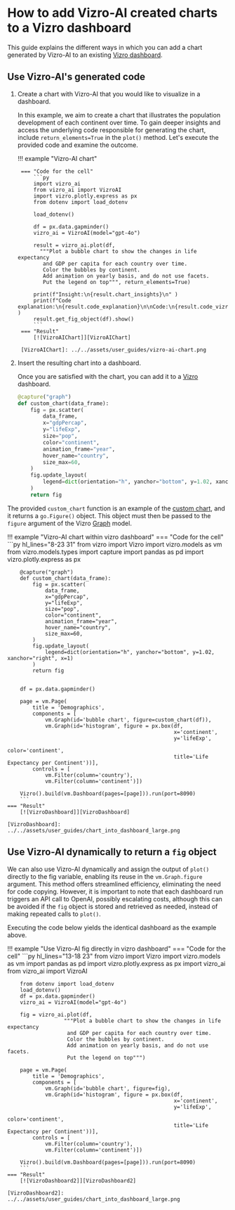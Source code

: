 # How to add Vizro-AI created charts to a Vizro dashboard

This guide explains the different ways in which you can add a chart generated by Vizro-AI to an existing [Vizro dashboard](https://github.com/mckinsey/vizro/tree/main/vizro-core).

##  Use Vizro-AI's generated code

1. Create a chart with Vizro-AI that you would like to visualize in a dashboard.

    In this example, we aim to create a chart that illustrates the population development of each continent over time. To gain deeper insights and access the underlying code responsible for generating the chart, include `return_elements=True` in the `plot()` method. Let's execute the provided code and examine the outcome.

    !!! example "Vizro-AI chart"

        === "Code for the cell"
            ```py
            import vizro_ai
            from vizro_ai import VizroAI
            import vizro.plotly.express as px
            from dotenv import load_dotenv

            load_dotenv()

            df = px.data.gapminder()
            vizro_ai = VizroAI(model="gpt-4o")

            result = vizro_ai.plot(df,
              """Plot a bubble chart to show the changes in life expectancy
               and GDP per capita for each country over time.
               Color the bubbles by continent.
               Add animation on yearly basis, and do not use facets.
               Put the legend on top""", return_elements=True)

            print(f"Insight:\n{result.chart_insights}\n" )
            print(f"Code explanation:\n{result.code_explanation}\n\nCode:\n{result.code_vizro}\n" )
            result.get_fig_object(df).show()
            ```
        === "Result"
            [![VizroAIChart]][VizroAIChart]

        [VizroAIChart]: ../../assets/user_guides/vizro-ai-chart.png

2. Insert the resulting chart into a dashboard.

    Once you are satisfied with the chart, you can add it to a [Vizro](https://github.com/mckinsey/vizro/tree/main/vizro-core) dashboard.

    ```py
    @capture("graph")
    def custom_chart(data_frame):
        fig = px.scatter(
            data_frame,
            x="gdpPercap",
            y="lifeExp",
            size="pop",
            color="continent",
            animation_frame="year",
            hover_name="country",
            size_max=60,
        )
        fig.update_layout(
            legend=dict(orientation="h", yanchor="bottom", y=1.02, xanchor="right", x=1)
        )
        return fig
    ```

The provided `custom_chart` function is an example of the [custom chart](https://vizro.readthedocs.io/en/stable/pages/user-guides/custom-charts), and it returns a `go.Figure()` object.
This object must then be passed to the `figure` argument of the Vizro [Graph](https://vizro.readthedocs.io/en/stable/pages/user-guides/graph) model.

!!! example "Vizro-AI chart within vizro dashboard"
    === "Code for the cell"
        ```py hl_lines="8-23 31"
        from vizro import Vizro
        import vizro.models as vm
        from vizro.models.types import capture
        import pandas as pd
        import vizro.plotly.express as px


        @capture("graph")
        def custom_chart(data_frame):
            fig = px.scatter(
                data_frame,
                x="gdpPercap",
                y="lifeExp",
                size="pop",
                color="continent",
                animation_frame="year",
                hover_name="country",
                size_max=60,
            )
            fig.update_layout(
                legend=dict(orientation="h", yanchor="bottom", y=1.02, xanchor="right", x=1)
            )
            return fig


        df = px.data.gapminder()

        page = vm.Page(
            title = 'Demographics',
            components = [
                vm.Graph(id='bubble chart', figure=custom_chart(df)),
                vm.Graph(id='histogram', figure = px.box(df,
                                                         x='continent',
                                                         y='lifeExp',
                                                         color='continent',
                                                         title='Life Expectancy per Continent'))],
            controls = [
                vm.Filter(column='country'),
                vm.Filter(column='continent')])

        Vizro().build(vm.Dashboard(pages=[page])).run(port=8090)
        ```
    === "Result"
        [![VizroDashboard]][VizroDashboard]

    [VizroDashboard]: ../../assets/user_guides/chart_into_dashboard_large.png


## Use Vizro-AI dynamically to return a `fig` object

We can also use Vizro-AI dynamically and assign the output of `plot()` directly to the fig variable, enabling its reuse in the `vm.Graph.figure` argument.
This method offers streamlined efficiency, eliminating the need for code copying.
However, it is important to note that each dashboard run triggers an API call to OpenAI, possibly escalating costs, although this can be avoided if the `fig` object is stored and retrieved as needed, instead of making repeated calls to `plot()`.

Executing the code below yields the identical dashboard as the example above.


!!! example "Use Vizro-AI fig directly in vizro dashboard"
    === "Code for the cell"
        ```py hl_lines="13-18 23"
        from vizro import Vizro
        import vizro.models as vm
        import pandas as pd
        import vizro.plotly.express as px
        import vizro_ai
        from vizro_ai import VizroAI

        from dotenv import load_dotenv
        load_dotenv()
        df = px.data.gapminder()
        vizro_ai = VizroAI(model="gpt-4o")

        fig = vizro_ai.plot(df,
                      """Plot a bubble chart to show the changes in life expectancy
                       and GDP per capita for each country over time.
                       Color the bubbles by continent.
                       Add animation on yearly basis, and do not use facets.
                       Put the legend on top""")

        page = vm.Page(
            title = 'Demographics',
            components = [
                vm.Graph(id='bubble chart', figure=fig),
                vm.Graph(id='histogram', figure = px.box(df,
                                                         x='continent',
                                                         y='lifeExp',
                                                         color='continent',
                                                         title='Life Expectancy per Continent'))],
            controls = [
                vm.Filter(column='country'),
                vm.Filter(column='continent')])

        Vizro().build(vm.Dashboard(pages=[page])).run(port=8090)
        ```
    === "Result"
        [![VizroDashboard2]][VizroDashboard2]

    [VizroDashboard2]: ../../assets/user_guides/chart_into_dashboard_large.png
